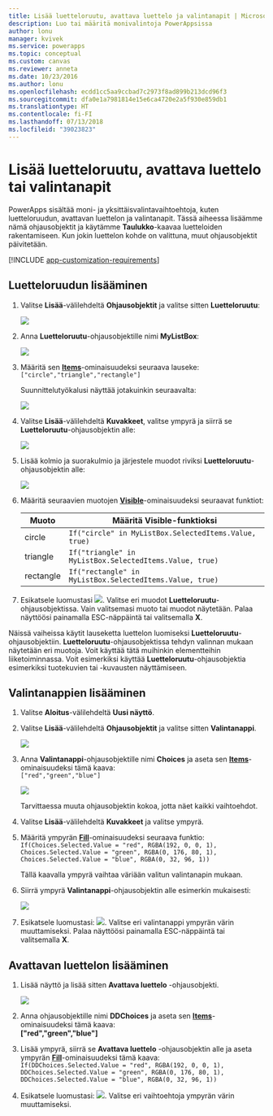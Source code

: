 ```yaml
---
title: Lisää luetteloruutu, avattava luettelo ja valintanapit | Microsoft Docs
description: Luo tai määritä monivalintoja PowerAppsissa
author: lonu
manager: kvivek
ms.service: powerapps
ms.topic: conceptual
ms.custom: canvas
ms.reviewer: anneta
ms.date: 10/23/2016
ms.author: lonu
ms.openlocfilehash: ecdd1cc5aa9ccbad7c2973f8ad899b213dcd96f3
ms.sourcegitcommit: dfa0e1a7981814e15e6ca4720e2a5f930e859db1
ms.translationtype: HT
ms.contentlocale: fi-FI
ms.lasthandoff: 07/13/2018
ms.locfileid: "39023823"
---
```

# <a name="add-a-list-box-a-drop-down-list-or-radio-buttons"></a>Lisää luetteloruutu, avattava luettelo tai valintanapit
PowerApps sisältää moni- ja yksittäisvalintavaihtoehtoja, kuten luetteloruudun, avattavan luettelon ja valintanapit. Tässä aiheessa lisäämme nämä ohjausobjektit ja käytämme **Taulukko**-kaavaa luetteloiden rakentamiseen. Kun jokin luettelon kohde on valittuna, muut ohjausobjektit päivitetään.

[!INCLUDE [app-customization-requirements](../../includes/app-customization-requirements.md)]

## <a name="add-a-list-box"></a>Luetteloruudun lisääminen
1. Valitse **Lisää**-välilehdeltä **Ohjausobjektit** ja valitse sitten **Luetteloruutu**:  

    ![][2]  

2. Anna **Luetteloruutu**-ohjausobjektille nimi **MyListBox**:  

    ![][3]

3. Määritä sen **[Items](controls/properties-core.md)**-ominaisuudeksi seuraava lauseke:  
   ```["circle","triangle","rectangle"]```  <br/>

    Suunnittelutyökalusi näyttää jotakuinkin seuraavalta:

    ![][4]

4. Valitse **Lisää**-välilehdeltä **Kuvakkeet**, valitse ympyrä ja siirrä se **Luetteloruutu**-ohjausobjektin alle:

    ![][5]  

5. Lisää kolmio ja suorakulmio ja järjestele muodot riviksi **Luetteloruutu**-ohjausobjektin alle:

    ![][6]  

6. Määritä seuraavien muotojen **[Visible](controls/properties-core.md)**-ominaisuudeksi seuraavat funktiot:  

   | Muoto | Määritä Visible-funktioksi |
   | --- | --- |
   | circle |```If("circle" in MyListBox.SelectedItems.Value, true)``` |
   | triangle |```If("triangle" in MyListBox.SelectedItems.Value, true)``` |
   | rectangle |```If("rectangle" in MyListBox.SelectedItems.Value, true)``` |

7. Esikatsele luomustasi ![][1]. Valitse eri muodot **Luetteloruutu**-ohjausobjektissa. Vain valitsemasi muoto tai muodot näytetään. Palaa näyttöösi painamalla ESC-näppäintä tai valitsemalla **X**.

Näissä vaiheissa käytit lauseketta luettelon luomiseksi **Luetteloruutu**-ohjausobjektiin. **Luetteloruutu**-ohjausobjektissa tehdyn valinnan mukaan näytetään eri muotoja. Voit käyttää tätä muihinkin elementteihin liiketoiminnassa. Voit esimerkiksi käyttää **Luetteloruutu**-ohjausobjektia esimerkiksi tuotekuvien tai -kuvausten näyttämiseen.

## <a name="add-radio-buttons"></a>Valintanappien lisääminen
1. Valitse **Aloitus**-välilehdeltä **Uusi näyttö**.

2. Valitse **Lisää**-välilehdeltä **Ohjausobjektit** ja valitse sitten **Valintanappi**.

    ![][10]  

3. Anna **Valintanappi**-ohjausobjektille nimi **Choices** ja aseta sen **[Items](controls/properties-core.md)**-ominaisuudeksi tämä kaava:  
   ```["red","green","blue"]```  <br/>

    ![][12]  

    Tarvittaessa muuta ohjausobjektin kokoa, jotta näet kaikki vaihtoehdot.

4. Valitse **Lisää**-välilehdeltä **Kuvakkeet** ja valitse ympyrä.

5. Määritä ympyrän **[Fill](controls/properties-color-border.md)**-ominaisuudeksi seuraava funktio:  
   ```If(Choices.Selected.Value = "red", RGBA(192, 0, 0, 1), Choices.Selected.Value = "green", RGBA(0, 176, 80, 1), Choices.Selected.Value = "blue", RGBA(0, 32, 96, 1))```  

    Tällä kaavalla ympyrä vaihtaa väriään valitun valintanapin mukaan.

6. Siirrä ympyrä **Valintanappi**-ohjausobjektin alle esimerkin mukaisesti:

    ![][14]  

7. Esikatsele luomustasi: ![][1]. Valitse eri valintanappi ympyrän värin muuttamiseksi. Palaa näyttöösi painamalla ESC-näppäintä tai valitsemalla **X**.

## <a name="add-a-drop-down-list"></a>Avattavan luettelon lisääminen
1. Lisää näyttö ja lisää sitten **Avattava luettelo** -ohjausobjekti.

    ![][15]  

2. Anna ohjausobjektille nimi **DDChoices** ja aseta sen **[Items](controls/properties-core.md)**-ominaisuudeksi tämä kaava:<br>
   **["red","green","blue"]**

3. Lisää ympyrä, siirrä se **Avattava luettelo** -ohjausobjektin alle ja aseta ympyrän **[Fill](controls/properties-color-border.md)**-ominaisuudeksi tämä kaava:  
   ```If(DDChoices.Selected.Value = "red", RGBA(192, 0, 0, 1), DDChoices.Selected.Value = "green", RGBA(0, 176, 80, 1), DDChoices.Selected.Value = "blue", RGBA(0, 32, 96, 1))```

4. Esikatsele luomustasi: ![][1]. Valitse eri vaihtoehtoja ympyrän värin muuttamiseksi.

[1]: ./media/add-list-box-drop-down-list-radio-button/preview.png
[2]: ./media/add-list-box-drop-down-list-radio-button/listbox.png
[3]: ./media/add-list-box-drop-down-list-radio-button/renamelistbox.png
[4]: ./media/add-list-box-drop-down-list-radio-button/itemslistbox.png
[5]: ./media/add-list-box-drop-down-list-radio-button/circle.png
[6]: ./media/add-list-box-drop-down-list-radio-button/allshapes.png
[10]: ./media/add-list-box-drop-down-list-radio-button/radiobutton.png
[12]: ./media/add-list-box-drop-down-list-radio-button/itemsradio.png
[14]: ./media/add-list-box-drop-down-list-radio-button/radiocircle.png
[15]: ./media/add-list-box-drop-down-list-radio-button/dropdown.png
